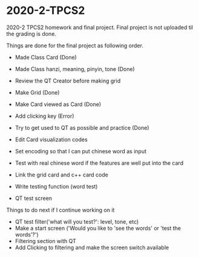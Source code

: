 # 2020-2-TPCS2
2020-2 TPCS2 homework and final project. Final project is not uploaded til the grading is done.

Things are done for the final project as following order.

- Made Class Card (Done)
- Made Class hanzi, meaning, pinyin, tone (Done)

- Review the QT Creator before making grid

- Make Grid (Done)
- Make Card viewed as Card (Done)
- Add clicking key (Error)
- Try to get used to QT as possible and practice (Done)


- Edit Card visualization codes

- Set encoding so that I can put chinese word as input
- Test with real chinese word if the features are well put into the card
- Link the grid card and c++ card code

- Write testing function (word test)
- QT test screen

Things to do next if I continue working on it
- QT test filter('what will you test?': level, tone, etc)
- Make a start screen ('Would you like to 'see the words' or 'test the words'?')
- Filtering section with QT
- Add Clicking to filtering and make the screen switch available
